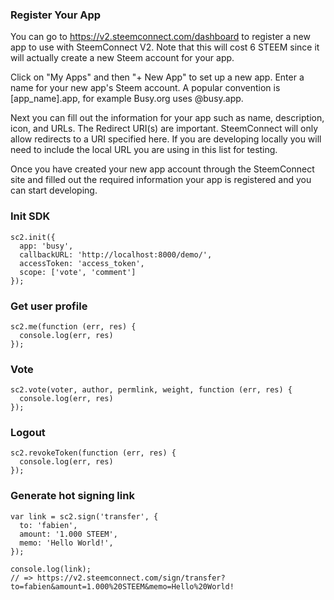 ### Register Your App
You can go to https://v2.steemconnect.com/dashboard to register a new app to use with SteemConnect V2. Note that this will cost 6 STEEM since it will actually create a new Steem account for your app.

Click on "My Apps" and then "+ New App" to set up a new app. Enter a name for your new app's Steem account. A popular convention is [app_name].app, for example Busy.org uses @busy.app.

Next you can fill out the information for your app such as name, description, icon, and URLs. The Redirect URI(s) are important. SteemConnect will only allow redirects to a URI specified here. If you are developing locally you will need to include the local URL you are using in this list for testing.

Once you have created your new app account through the SteemConnect site and filled out the required information your app is registered and you can start developing.

### Init SDK
```
sc2.init({
  app: 'busy',
  callbackURL: 'http://localhost:8000/demo/',
  accessToken: 'access_token',
  scope: ['vote', 'comment']
});
```

### Get user profile
```
sc2.me(function (err, res) {
  console.log(err, res)
});
```

### Vote
```
sc2.vote(voter, author, permlink, weight, function (err, res) {
  console.log(err, res)
});
```

### Logout
```
sc2.revokeToken(function (err, res) {
  console.log(err, res)
});
```

### Generate hot signing link
```
var link = sc2.sign('transfer', {
  to: 'fabien',
  amount: '1.000 STEEM',
  memo: 'Hello World!',
});

console.log(link);
// => https://v2.steemconnect.com/sign/transfer?to=fabien&amount=1.000%20STEEM&memo=Hello%20World!
```
